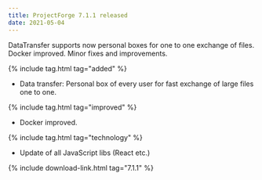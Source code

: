 ```yaml
---
title: ProjectForge 7.1.1 released
date: 2021-05-04
---
```


DataTransfer supports now personal boxes for one to one exchange of files. Docker improved. Minor fixes and improvements.

{% include tag.html tag="added" %}
- Data transfer: Personal box of every user for fast exchange of large files one to one.

{% include tag.html tag="improved" %}
- Docker improved.

{% include tag.html tag="technology" %}
- Update of all JavaScript libs (React etc.)

{% include download-link.html tag="7.1.1" %}
